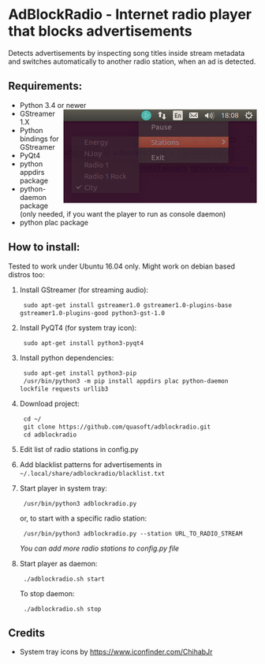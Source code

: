 # AdBlockRadio - Internet radio player that blocks advertisements

Detects advertisements by inspecting song titles inside stream metadata and switches automatically to another radio station, when an ad is detected.

## Requirements:

* Python 3.4 or newer <img align="right" src="docs/screenshot.png">
* GStreamer 1.X
* Python bindings for GStreamer
* PyQt4
* python appdirs package
* python-daemon package (only needed, if you want the player to run as console daemon)
* python plac package

## How to install:

Tested to work under Ubuntu 16.04 only. Might work on debian based distros too:

1. Install GStreamer (for streaming audio):

        sudo apt-get install gstreamer1.0 gstreamer1.0-plugins-base gstreamer1.0-plugins-good python3-gst-1.0

2. Install PyQT4 (for system tray icon):

        sudo apt-get install python3-pyqt4

3. Install python dependencies:

        sudo apt-get install python3-pip
        /usr/bin/python3 -m pip install appdirs plac python-daemon lockfile requests urllib3

4. Download project:

        cd ~/
        git clone https://github.com/quasoft/adblockradio.git
        cd adblockradio

5. Edit list of radio stations in config.py

6. Add blacklist patterns for advertisements in `~/.local/share/adblockradio/blacklist.txt`

7. Start player in system tray:

        /usr/bin/python3 adblockradio.py

   or, to start with a specific radio station:

        /usr/bin/python3 adblockradio.py --station URL_TO_RADIO_STREAM

   *You can add more radio stations to config.py file*

8. Start player as daemon:

        ./adblockradio.sh start

   To stop daemon:

        ./adblockradio.sh stop

## Credits

* System tray icons by https://www.iconfinder.com/ChihabJr
